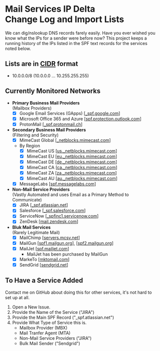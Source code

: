 # Mail Services IP Delta<br>Change Log and Import Lists

We can dig/nslookup DNS records farely easily. Have you ever wished you know what the IPs for a sender were before now? This project keeps a running history of the IPs listed in the SPF text records for the services noted below.

## Lists are in [CIDR](https://en.wikipedia.org/wiki/Classless_Inter-Domain_Routing) format

- 10.0.0.0/8 (10.0.0.0 ... 10.255.255.255)

## Currently Monitored Networks

- **Primary Business Mail Providers**<br>(Mailbox Providers)
  - [x] Google Email Services (GApps) [[\_spf.google.com](_spf.google.com)]
  - [x] Microsoft Office 365 and Azure [[spf.protection.outlook.com](spf.protection.outlook.com)]
  - [x] ProtonMail [[\_spf.protonmail.ch](_spf.protonmail.ch)]
- **Secondary Business Mail Providers**<br>(Filtering and Security)
  - [x] MimeCast Global [[\_netblocks.mimecast.com](_netblocks.mimecast.com)]
  - By Region
    - [x] MimeCast US [[us.\_netblocks.mimecast.com](us._netblocks.mimecast.com)]
    - [x] MimeCast EU [[eu.\_netblocks.mimecast.com](eu._netblocks.mimecast.com)]
    - [x] MimeCast DE [[de.\_netblocks.mimecast.com](de._netblocks.mimecast.com)]
    - [x] MimeCast CA [[ca.\_netblocks.mimecast.com](ca._netblocks.mimecast.com)]
    - [x] MimeCast ZA [[za.\_netblocks.mimecast.com](za._netblocks.mimecast.com)]
    - [x] MimeCast AU [[au.\_netblocks.mimecast.com](au._netblocks.mimecast.com)]
  - [x] MessageLabs [[spf.messagelabs.com](spf.messagelabs.com)]
- **Non-Mail Service Providers**<br>(Vastly Automated and uses Email as a Primary Method to Communicate)
  - [x] JIRA [[\_spf.atlassian.net](_spf.atlassian.net)]
  - [x] Salesforce [[\_spf.salesforce.com](_spf.salesforce.com)]
  - [x] ServiceNow [[\_spfinc1.servicenow.com](_spfinc1.servicenow.com)]
  - [x] ZenDesk [[mail.zendesk.com](mail.zendesk.com)]
- **Bluk Mail Services**<br>(Rarely Legitimate Mail)
  - [x] MailChimp [[servers.mcsv.net](servers.mcsv.net)]
  - [x] MailGun [[spf1.mailgun.org](spf1.mailgun.org)], [[spf2.mailgun.org](spf2.mailgun.org)]
  - [x] MailJet [[spf.mailjet.com](spf.mailjet.com)]
    - MailJet has been purchased by MailGun
  - [x] MarkeTo [[mktomail.com](mktomail.com)]
  - [x] SendGrid [[sendgrid.net](sendgrid.net)]

## To Have a Service Added

Contact me on GitHub about doing this for other services, it's not hard to set up at all.

1. Open a New Issue.
2. Provide the Name of the Service ("JIRA")
3. Provide the Main SPF Record ("\_spf.atlassian.net")
4. Provide What Type of Service this is.
   - Mailbox Provider (MBX)
   - Mail Tranfer Agent (MTA)
   - Non-Mail Service Providers ("JIRA")
   - Bulk Mail Sender ("Sendgrid")
